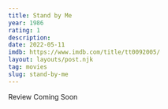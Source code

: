 ```yaml
---
title: Stand by Me
year: 1986
rating: 1
description: 
date: 2022-05-11
imdb: https://www.imdb.com/title/tt0092005/
layout: layouts/post.njk
tag: movies
slug: stand-by-me
---
```


Review Coming Soon